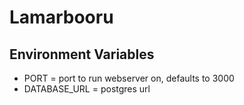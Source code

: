 # Lamarbooru

## Environment Variables

- PORT = port to run webserver on, defaults to 3000
- DATABASE_URL = postgres url
